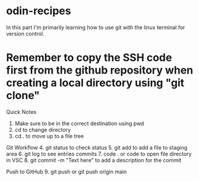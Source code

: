 # odin-recipes

In this part I'm  primarily learning how to use git with the linux terminal for version control.

# Remember to copy the SSH code first from the github repository when creating a local directory using "git clone"

Quick Notes
1. Make sure to be in the correct destination using pwd
2. cd to change directory
3. cd.. to move up to a file tree

Git Workflow
4. git status to check status
5. git add <filename> to add a file to staging area
6. git log to see entries commits
7. code .  or code <filename> to open file directory in VSC 
8. git commit -m "Text here" to add a description for the commit

Push to GitHub
9. git push or git push origin main 

